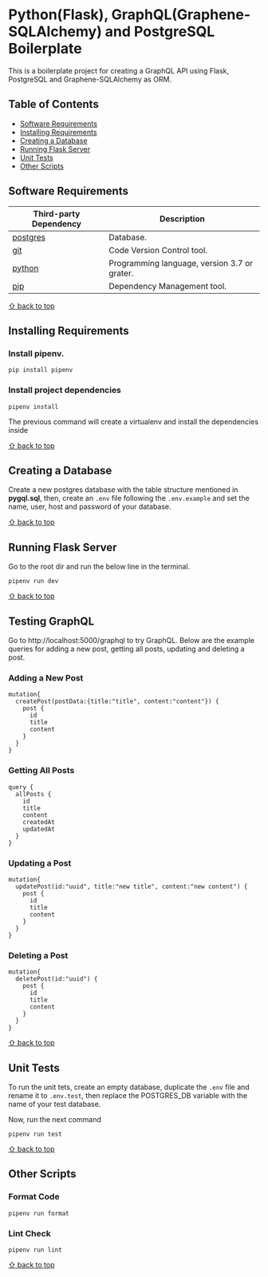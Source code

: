 # Python(Flask), GraphQL(Graphene-SQLAlchemy) and PostgreSQL Boilerplate
This is a boilerplate project for creating a GraphQL API using Flask, PostgreSQL and Graphene-SQLAlchemy as ORM.

## Table of Contents

- [Software Requirements](#software-requirements)
- [Installing Requirements](#installing-requirements)
- [Creating a Database](#creating-a-database)
- [Running Flask Server](#running-flask-server)
- [Unit Tests](#unit-tests)
- [Other Scripts](#other-scripts)

## Software Requirements

| Third-party Dependency |      Description      | 
|----------|-------------|
| [postgres](https://www.postgresql.org/) | Database.|
| [git](https://git-scm.com/downloads) | Code Version Control tool.|
| [python](https://www.python.org/) |  Programming language, version 3.7 or grater. | 
| [pip](https://pypi.org/project/pip/) |  Dependency Management tool.  |

[⇧ back to top](#table-of-contnets)

## Installing Requirements
### Install pipenv.
```
pip install pipenv
```

### Install project dependencies
```
pipenv install
```
The previous command will create a virtualenv and install the dependencies inside

[⇧ back to top](#table-of-contnets)

## Creating a Database
Create a new postgres database with the table structure mentioned in **pygql.sql**, then, create an `.env` file following the `.env.example`  and set the name, user, host and password of your database.

[⇧ back to top](#table-of-contnets)


## Running Flask Server
Go to the root dir and run the below line in the terminal.
```
pipenv run dev
```

[⇧ back to top](#table-of-contnets)

## Testing GraphQL
Go to http://localhost:5000/graphql to try GraphQL. Below are the example queries for adding a new post, getting all posts, updating and deleting a post.
### Adding a New Post
```
mutation{
  createPost(postData:{title:"title", content:"content"}) {
    post {
      id
      title
      content
    }
  }
}
```
### Getting All Posts 
```
query {
  allPosts {
    id
    title
    content
    createdAt
    updatedAt
  }
}
```

### Updating a Post
```
mutation{
  updatePost(id:"uuid", title:"new title", content:"new content") {
    post {
      id
      title
      content
    }
  }
}
```

### Deleting a Post
```
mutation{
  deletePost(id:"uuid") {
    post {
      id
      title
      content
    }
  }
}
```

[⇧ back to top](#table-of-contnets)

## Unit Tests
To run the unit tets, create an empty database, duplicate the `.env` file and rename it to `.env.test`, then replace the POSTGRES_DB variable with the name of your test database.

Now, run the next command
```
pipenv run test
```

[⇧ back to top](#table-of-contnets)

## Other Scripts
### Format Code
```
pipenv run format
```

### Lint Check
```
pipenv run lint
```

[⇧ back to top](#table-of-contnets)